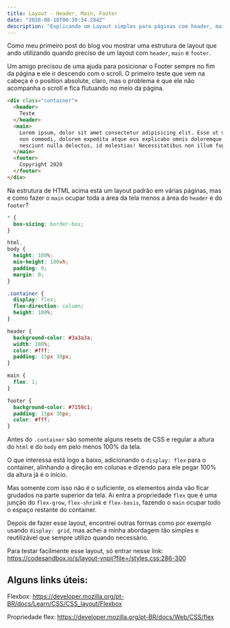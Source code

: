 ```yaml
---
title: Layout - Header, Main, Footer
date: "2020-08-18T00:30:34.284Z"
description: "Explicando um Layout simples para páginas com header, main e footer"
---
```


Como meu primeiro post do blog vou mostrar uma estrutura de layout que ando utilizando quando preciso de um layout com `header`, `main` e `footer`.

Um amigo precisou de uma ajuda para posicionar o Footer sempre no fim da página e ele ir descendo com o scroll. O primeiro teste que vem na cabeça é o position absolute, claro, mas o problema é que ele não acompanha o scroll e fica flutuando no meio da página.

```html
<div class="container">
  <header>
    Teste
  </header>
  <main>
    Lorem ipsum, dolor sit amet consectetur adipisicing elit. Esse ut modi
    non commodi, dolorem expedita atque eos explicabo omnis doloremque illo,
    nesciunt nulla delectus, id molestias! Necessitatibus non illum fugiat.
  </main>
  <footer>
    Copyright 2020
  </footer>
</div>
```

Na estrutura de HTML acima está um layout padrão em várias páginas, mas e como fazer o `main` ocupar toda a área da tela menos a àrea do `header` e do `footer`?

```css
* {
  box-sizing: border-box;
}

html,
body {
  height: 100%;
  min-height: 100vh;
  padding: 0;
  margin: 0;
}

.container {
  display: flex;
  flex-direction: column;
  height: 100%;
}

header {
  background-color: #3a3a3a;
  width: 100%;
  color: #fff;
  padding: 15px 30px;
}

main {
  flex: 1;
}

footer {
  background-color: #7159c1;
  padding: 15px 30px;
  color: #fff;
}
```

Antes do `.container` são somente alguns resets de CSS e regular a altura do `html` e do `body` em pelo menos 100% da tela.

O que interessa está logo a baixo, adicionando o `display: flex` para o container, alinhando a direção em colunas e dizendo para ele pegar 100% da altura já é o início.

Mas somente com isso não é o suficiente, os elementos ainda vão ficar grudados na parte superior da tela. Ai entra a propriedade `flex` que é uma junção do `flex-grow`, `flex-shrink` e `flex-basis`, fazendo o `main` ocupar todo o espaço restante do container.

Depois de fazer esse layout, encontrei outras formas como por exemplo usando `display: grid`, mas achei a minha abordagem tão simples e reutilizável que sempre utilizo quando necessário.

Para testar facilmente esse layout, só entrar nesse link: https://codesandbox.io/s/layout-vnpij?file=/styles.css:286-300

## Alguns links úteis:

Flexbox: https://developer.mozilla.org/pt-BR/docs/Learn/CSS/CSS_layout/Flexbox

Propriedade flex: https://developer.mozilla.org/pt-BR/docs/Web/CSS/flex